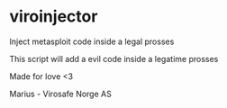 # viroinjector


Inject metasploit code inside a legal prosses 

This script will add a evil code inside a legatime prosses 

Made for love <3 

Marius - Virosafe Norge AS 



